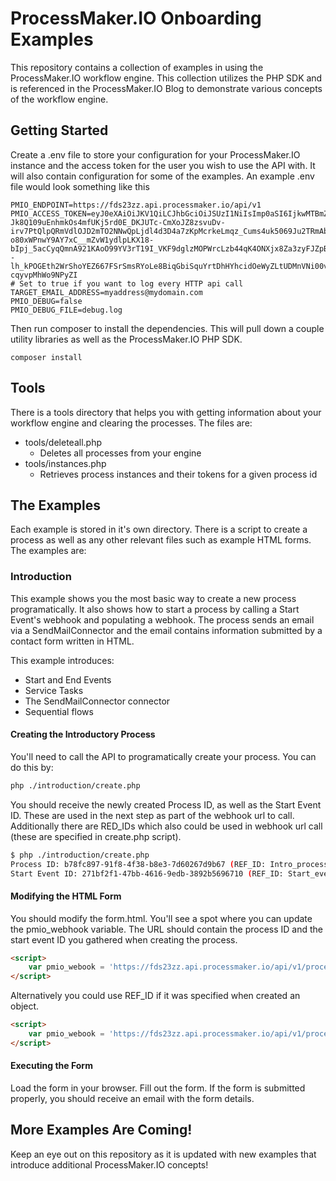 # ProcessMaker.IO Onboarding Examples
This repository contains a collection of examples in using the 
ProcessMaker.IO workflow engine. This collection utilizes the PHP 
SDK and is referenced in the ProcessMaker.IO Blog to demonstrate 
various concepts of the workflow engine.

## Getting Started
Create a .env file to store your configuration for your ProcessMaker.IO instance 
and the access token for the user you wish to use the API with. It will also contain 
configuration for some of the examples.
An example .env file would look something like this

```$xslt
PMIO_ENDPOINT=https://fds23zz.api.processmaker.io/api/v1
PMIO_ACCESS_TOKEN=eyJ0eXAiOiJKV1QiLCJhbGciOiJSUzI1NiIsImp0aSI6IjkwMTBmZGI5YWMxYTZiNGI2ZGMyZjNiODZmZDg5OTJhYWRlODI0MGU5MWI3NWRkNDhjNTA4MzRlYjQzZjUzNmFjMDkxNTg4MDY5MDZiM2MxIn0.eyJhdWQiOiIxIiwianRpIjoiOTAxMGZkYjlhYzFhNmI0YjZkYzJmM2I4NmZkODk5MmFhZGU4MjQwZTkxYjc1ZGQ0OGM1MDgzNGViNDNmNTM2YWMwOTE1ODgwNjkwNmIzYzEiLCJpYXQiOjE1MDY1NDM5MTMsIm5iZiI6MTUwNjU0MzkxMywiZXhwIjoxNTM4MDc5OTEzLCJzdWIiOiIxIiwic2NvcGVzIjpbXX0.PTFaPvddgKqB51trFAV2Ka_8W2npZ9jbc2uGAoYdFKfMNNvvNl07DWTDXxK90B0OwLAA08husWmfkVomWlm6W44hXuJEa8zG3SfRGwpzPQiA4NZ706YkbWqjLfY5QH41MwpJlkgKeQv6Q6nvZluyXrzQlvZVkSfSb9GvNe4h6arLLn1KQp3xQnnK-Jk8Q109uEnhmkOs4mfUKj5rd0E_DKJUTc-CmXoJZ8zsvuDv-irv7PtQlpQRmVdlOJD2mTO2NNwQpLjdl4d3D4a7zKpMcrkeLmqz_Cums4uk5069Ju2TRmAbyGfWUgL7aTg-o80xWPnwY9AY7xC__mZvW1ydlpLKX18-bIpj_5acCyqQmnA921KAoO99YV3rT19I_VKF9dglzMOPWrcLzb44qK4ONXjx8Za3zyFJZpBa_SrCkhYiOhY1GNNk5EpqqMCAT_D8nCnrR7fmLrXtFJsP9yPDYwMZxYuppCH6rcqLIeB0VlmEiNTJu_1RlYgcmG02boSNPXHmzrEd9eJKRksSWVfkE90quuDMNoEFYaL1A_yU0yn2iW0T--lh_kPOGEth2WrShoYEZ667FSrSmsRYoLe8BiqGbiSquYrtDhHYhcidOeWyZLtUDMnVNi00v3i3hrIp7KIvIM9zAQxzk3OwAxXFrKV6Ut3-cqyvpMhWo9NPyZI
# Set to true if you want to log every HTTP api call
TARGET_EMAIL_ADDRESS=myaddress@mydomain.com
PMIO_DEBUG=false
PMIO_DEBUG_FILE=debug.log
```

Then run composer to install the dependencies. This will pull down a couple utility libraries as well as the 
ProcessMaker.IO PHP SDK.

```$xslt
composer install
```


## Tools
There is a tools directory that helps you with getting information 
about your workflow engine and clearing the processes.  The files are:

* tools/deleteall.php
  * Deletes all processes from your engine
* tools/instances.php
  * Retrieves process instances and their tokens for a given process id
  
## The Examples
Each example is stored in it's own directory.  There is a script 
to create a process as well as any other relevant files such as 
example HTML forms. The examples are:

### Introduction
This example shows you the most basic way to create a new process programatically. 
It also shows how to start a process by calling a Start Event's webhook and populating 
a webhook.  The process sends an email via a SendMailConnector and the email contains 
information submitted by a contact form written in HTML.

This example introduces:
* Start and End Events
* Service Tasks
* The SendMailConnector connector
* Sequential flows

#### Creating the Introductory Process
You'll need to call the API to programatically create your process.  You can do this by:
```bash
php ./introduction/create.php
```

You should receive the newly created Process ID, as well as the Start Event ID.  These 
are used in the next step as part of the webhook url to call.
Additionally there are RED_IDs which also could be used in webhook url call (these are specified in create.php script).

```bash
$ php ./introduction/create.php
Process ID: b78fc897-91f8-4f38-b8e3-7d60267d9b67 (REF_ID: Intro_process)
Start Event ID: 271bf2f1-47bb-4616-9edb-3892b5696710 (REF_ID: Start_event)
```

#### Modifying the HTML Form
You should modify the form.html.  You'll see a spot where you can update the pmio_webhook variable.
The URL should contain the process ID and the start event ID you gathered when creating the process.

```html
<script>
    var pmio_webook = 'https://fds23zz.api.processmaker.io/api/v1/processes/b78fc897-91f8-4f38-b8e3-7d60267d9b67/events/271bf2f1-47bb-4616-9edb-3892b5696710/webhook';
</script>
```

Alternatively you could use REF_ID if it was specified when created an object.

```html
<script>
    var pmio_webook = 'https://fds23zz.api.processmaker.io/api/v1/processes/Intro_process/events/Start_event/webhook';
</script>
```

#### Executing the Form
Load the form in your browser.  Fill out the form.  If the form is submitted properly, you should 
receive an email with the form details.

## More Examples Are Coming!
Keep an eye out on this repository as it is updated with new examples that introduce additional 
ProcessMaker.IO concepts!